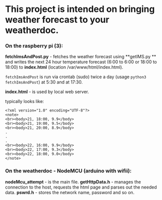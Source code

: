 # This project is intended on bringing weather forecast to your weatherdoc.



### On the raspberry pi (3):

**fetchImsAndPost.py** - fetches the weather forecast using **getIMS.py ** and writes the next 24 hour temperature forecast (6:00 to 6:00 or 18:00 to 18:00) to **index.html** (location /var/www/html/index.html).  

`fetchImsAndPost` is run via crontab (sudo) twice a day (usage `python3 fetchImsAndPost`) at 5:30 and at 17:30.

**index.html** - is used by local web server.

typically looks like:

```
<?xml version="1.0" encoding="UTF-8"?>
<note>
<br><body>21, 18:00, 9.9</body>
<br><body>21, 19:00, 9.5</body>
<br><body>21, 20:00, 8.9</body>
.
.
.
<br><body>22, 16:00, 9.9</body>
<br><body>22, 17:00, 9.3</body>
<br><body>22, 18:00, 9.0</body>
</note>

```



### On the weatherdoc - NodeMCU (arduino with wifii):

**nodeMcu_attempt** - is the main file.
**getHttpData.h** - manages the connection to the host, requests the html page and parses out the needed data.
**pswrd.h** - stores the network name, password and so on.







